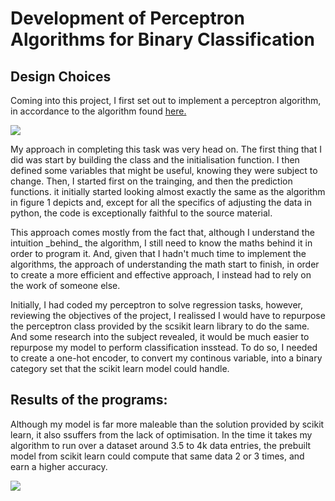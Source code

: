 <!DOCTYPE html>
<html>
	<head>
		<h1>Development of Perceptron Algorithms for Binary Classification</h1>
	</head>
	<body>
		<h2>Design Choices</h2>
		<p>Coming into this project, I first set out to implement a perceptron algorithm, in accordance to the algorithm found <a href="http://ciml.info/dl/v0_99/ciml-v0_99-ch04.pdf">here.</a></p>
		<!--- 			spacer element				--->
		<img src = "https://github.com/ReedOcean-RainCity/ML_Learning_Reposit/assets/135147457/f0d92e38-0bef-472c-aa30-eae050cee6ca"> 
		<!--- 			spacer element				--->
		<p>My approach in completing this task was very head on. The first thing that I did was start by building the class and the initialisation function.
			I then defined some variables that might be useful, knowing they were subject to change.
			Then, I started first on the trainging, and then the prediction functions. it initially started looking almost exactly the same as the algorithm in figure 1 depicts and,
		except for all the specifics of adjusting the data in python, the code is exceptionally faithful to the source material.</p>
		<!--- 			spacer element				--->
		<p>This approach comes mostly from the fact that, although I understand the intuition _behind_ the algorithm, I still need to know the maths
		behind it in order to program it. And, given that I hadn't much time to implement the algorithms, the approach of understanding the math start to finish,
		in order to create a more efficient and effective approach, I instead had to rely on the work of someone else.</p>
		<!--- 			spacer element				--->
		<p>Initially, I had coded my perceptron to solve regression tasks, however, reviewing the objectives of the project, I realissed I would have to repurpose
		the perceptron class provided by the scsikit learn library to do the same. And some research into the subject revealed, it would be much easier to 
		repurpose my model to perform classification insstead. To do so, I needed to create a one-hot encoder, to convert my continous variable, into a
		binary category set that the scikit learn model could handle.</p>
		<!--- 			spacer element				--->
		<h2>Results of the programs:</h2>
		<p>Although my model is far more maleable than the solution provided by scikit learn, it also ssuffers from the lack of optimisation.
		In the time it takes my algorithm to run over a dataset around 3.5 to 4k data entries, the prebuilt model from scikit learn could compute that
		same data 2 or 3 times, and earn a higher accuracy.</p>
		<img src="https://github.com/ReedOcean-RainCity/ML_Learning_Reposit/assets/135147457/d76b25b1-feff-4122-b1d3-84db24b9ac22"></img>
	</body>
</html>
